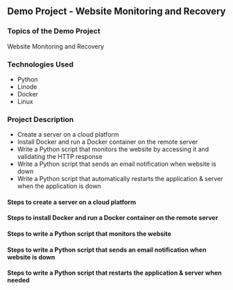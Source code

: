 ## Demo Project - Website Monitoring and Recovery

### Topics of the Demo Project
Website Monitoring and Recovery

### Technologies Used
- Python
- Linode
- Docker
- Linux

### Project Description
- Create a server on a cloud platform
- Install Docker and run a Docker container on the remote server
- Write a Python script that monitors the website by accessing it and validating the HTTP response
- Write a Python script that sends an email notification when website is down
- Write a Python script that automatically restarts the application & server when the application is down

#### Steps to create a server on a cloud platform

#### Steps to install Docker and run a Docker container on the remote server

#### Steps to write a Python script that monitors the website

#### Steps to write a Python script that sends an email notification when website is down

#### Steps to write a Python script that restarts the application & server when needed
